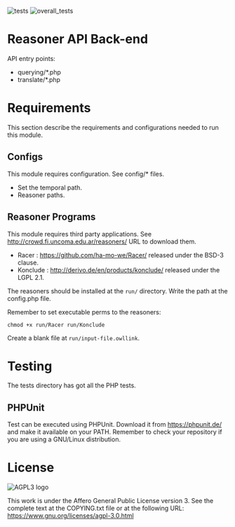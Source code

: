 ![tests](http://crowd.fi.uncoma.edu.ar/crowd2/Trun/results/reasoning.svg)
![overall_tests](http://crowd.fi.uncoma.edu.ar/crowd2/Trun/results/all.svg)

# Reasoner API Back-end

API entry points:

- querying/*.php
- translate/*.php

# Requirements
This section describe the requirements and configurations needed to run this  module.

## Configs
This module requires configuration. See config/* files.

- Set the temporal path.
- Reasoner paths.

## Reasoner Programs

This module requires third party applications. See http://crowd.fi.uncoma.edu.ar/reasoners/ URL to download them.

- Racer : https://github.com/ha-mo-we/Racer/ released under the BSD-3 clause.
- Konclude : http://derivo.de/en/products/konclude/ released under the LGPL 2.1.

The reasoners should be installed at the `run/` directory. Write the path at the config.php file.

Remember to set executable perms to the reasoners: 

    chmod +x run/Racer run/Konclude

Create a blank file at `run/input-file.owllink`.

# Testing 
The tests directory has got all the PHP tests. 

## PHPUnit
Test can be executed using PHPUnit. Download it from https://phpunit.de/ and make it available on your PATH. Remember to check your repository if you are using a GNU/Linux distribution.

# License
![AGPL3 logo](https://www.gnu.org/graphics/agplv3-with-text-100x42.png)

This work is under the Affero General Public License version 3. See the complete text at the COPYING.txt file or at the following URL: https://www.gnu.org/licenses/agpl-3.0.html
